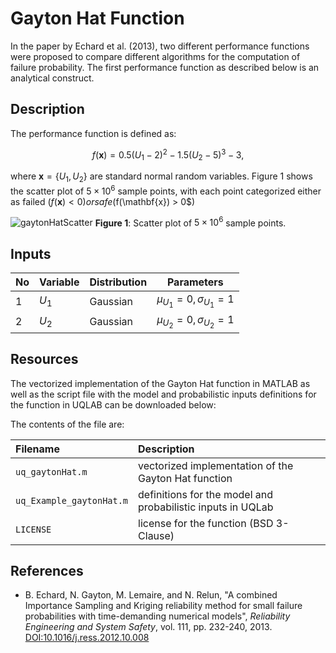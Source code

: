 # Gayton Hat Function

[//]: # "Benchmark type: test-function"
[//]: # "Application fields: reliability"
[//]: # "Dimension: 2-dimension"

In the paper by Echard et al. (2013), two different performance functions were proposed to compare different algorithms for the computation of failure probability. The first performance function as described below is an analytical construct.

## Description

The performance function is defined as:

$$
f(\mathbf{x}) = 0.5 (U_1 - 2)^2 - 1.5(U_2 - 5)^3 - 3,
$$

where $\mathbf{x} = \{U_1, U_2\}$ are standard normal random variables.
Figure 1 shows the scatter plot of $5\times 10^6$ sample points, with each point categorized either as failed ($f(\mathbf{x}) < 0) or safe ($f(\mathbf{x}) > 0$)

![gaytonHatScatter](/home/wdamar/projects/uq-benchmarks/test-functions/gaytonHat/gaytonHatScatter.png)
**Figure 1**: Scatter plot of $5 \times 10^6$ sample points.

## Inputs

| No | Variable | Distribution | Parameters |
| - | - | - | - |
| 1 | $U_1$ | Gaussian | $\mu_{U_1} = 0, \sigma_{U_1} = 1$ |
| 2 | $U_2$ | Gaussian | $\mu_{U_2} = 0, \sigma_{U_2} = 1$ |

## Resources

The vectorized implementation of the Gayton Hat function in MATLAB as well as the script file with the model and probabilistic inputs definitions for the function in UQLAB can be downloaded below:
 
The contents of the file are:

| Filename | Description |
| :- | :- |
| `uq_gaytonHat.m` | vectorized implementation of the Gayton Hat function |
| `uq_Example_gaytonHat.m` | definitions for the model and probabilistic inputs in UQLab |
| `LICENSE` | license for the function (BSD 3-Clause) |

## References

* B. Echard, N. Gayton, M. Lemaire, and N. Relun, "A combined Importance Sampling and Kriging reliability method for small failure probabilities with time-demanding numerical models", _Reliability Engineering and System Safety_, vol. 111, pp. 232-240, 2013. [DOI:10.1016/j.ress.2012.10.008](https://doi.org/10.1016/j.ress.2012.10.008)
